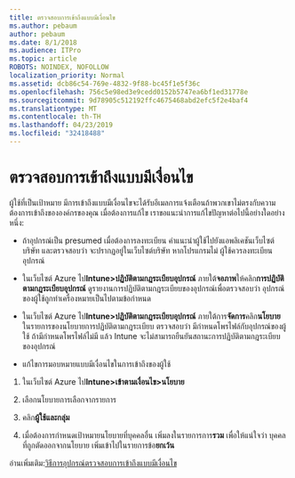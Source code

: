 ```yaml
---
title: ตรวจสอบการเข้าถึงแบบมีเงื่อนไข
ms.author: pebaum
author: pebaum
ms.date: 8/1/2018
ms.audience: ITPro
ms.topic: article
ROBOTS: NOINDEX, NOFOLLOW
localization_priority: Normal
ms.assetid: dcb86c54-769e-4832-9f88-bc45f1e5f36c
ms.openlocfilehash: 756c5e98ed3e9cedd0152b5747ea6bf1ed31778e
ms.sourcegitcommit: 9d78905c512192ffc4675468abd2efc5f2e4baf4
ms.translationtype: MT
ms.contentlocale: th-TH
ms.lasthandoff: 04/23/2019
ms.locfileid: "32418488"
---
```

# <a name="monitoring-conditional-access"></a>ตรวจสอบการเข้าถึงแบบมีเงื่อนไข

ผู้ใช้ที่เป็นเป้าหมาย มีการเข้าถึงแบบมีเงื่อนไขจะได้รับอีเมลการแจ้งเตือนถ้าพวกเขาไม่ตรงกับความต้องการเข้าถึงขององค์กรของคุณ เมื่อต้องการแก้ไข เราขอแนะนำการแก้ไขปัญหาต่อไปนี้อย่างใดอย่างหนึ่ง:
  
- ถ้าอุปกรณ์เป็น presumed เมื่อต้องการลงทะเบียน คำแนะนำผู้ใช้ไปยังแอพลิเคชันเว็บไซต์บริษัท และตรวจสอบว่า จะปรากฏอยู่ในเว็บไซต์บริษัท หากโปรแกรมไม่ ผู้ใช้ควรลงทะเบียนอุปกรณ์
    
- ในเว็บไซต์ Azure ไป**Intune\>ปฏิบัติตามกฎระเบียบอุปกรณ์** ภายใต้**จอภาพ**ให้คลิก**การปฏิบัติตามกฎระเบียบอุปกรณ์** ดูรายงานการปฏิบัติตามกฎระเบียบของอุปกรณ์เพื่อตรวจสอบว่า อุปกรณ์ของผู้ใช้ถูกทำเครื่องหมายเป็นไปตามข้อกำหนด 
    
- ในเว็บไซต์ Azure ไป**Intune\>ปฏิบัติตามกฎระเบียบอุปกรณ์** ภายใต้การ**จัดการ**คลิก**นโยบาย** ในรายการของนโยบายการปฏิบัติตามกฎระเบียบ ตรวจสอบว่า มีกำหนดโพรไฟล์กับอุปกรณ์ของผู้ใช้ ถ้ามีกำหนดโพรไฟล์ไม่มี แล้ว Intune จะไม่สามารถยืนยันสถานะการปฏิบัติตามกฎระเบียบของอุปกรณ์ 
    
- แก้ไขการมอบหมายแบบมีเงื่อนไขในการเข้าถึงของผู้ใช้
    
1. ในเว็บไซต์ Azure ไป**Intune\>เข้าตามเงื่อนไข\>นโยบาย**
    
2. เลือกนโยบายการเลือกจากรายการ
    
3. คลิก**ผู้ใช้และกลุ่ม**
    
4. เมื่อต้องการกำหนดเป้าหมายนโยบายที่บุคคลอื่น เพิ่มลงในรายการการ**รวม** เพื่อให้แน่ใจว่า บุคคลที่ถูกตัดออกจากนโยบาย เพิ่มเข้าไปในรายการข้อ**ยกเว้น** 
    
อ่านเพิ่มเติม:[วิธีการอุปกรณ์ตรวจสอบการเข้าถึงแบบมีเงื่อนไข](https://docs.microsoft.com/intune/conditional-access-exchange-monitor)
  

